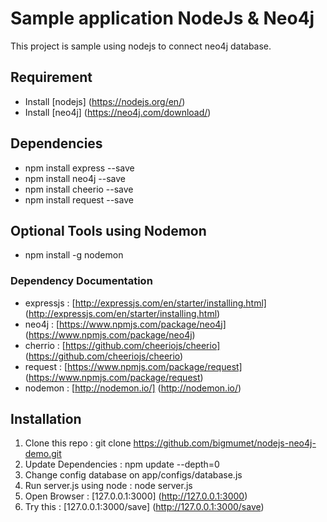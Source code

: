 # Sample application NodeJs & Neo4j
This project is sample using nodejs to connect neo4j database.

## Requirement
* Install [nodejs] (https://nodejs.org/en/)
* Install [neo4j] (https://neo4j.com/download/)

## Dependencies
* npm install express --save
* npm install neo4j --save
* npm install cheerio --save
* npm install request --save

## Optional Tools using Nodemon
* npm install -g nodemon

### Dependency Documentation
* expressjs : [http://expressjs.com/en/starter/installing.html] (http://expressjs.com/en/starter/installing.html)
* neo4j : [https://www.npmjs.com/package/neo4j] (https://www.npmjs.com/package/neo4j)
* cherrio : [https://github.com/cheeriojs/cheerio] (https://github.com/cheeriojs/cheerio)
* request : [https://www.npmjs.com/package/request] (https://www.npmjs.com/package/request)
* nodemon : [http://nodemon.io/] (http://nodemon.io/)

## Installation
1. Clone this repo : git clone https://github.com/bigmumet/nodejs-neo4j-demo.git
2. Update Dependencies : npm update --depth=0
3. Change config database on app/configs/database.js
4. Run server.js using node : node server.js
5. Open Browser : [127.0.0.1:3000] (http://127.0.0.1:3000)
6. Try this : [127.0.0.1:3000/save] (http://127.0.0.1:3000/save)
